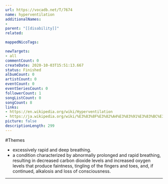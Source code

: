 ```yaml
---
url: https://vocadb.net/T/7674
name: hyperventilation
additionalNames: 
- 
parent: "[[disability]]"
related:

mappedNicoTags:

newTargets:
- all
commentCount: 0
createDate: 2020-10-03T15:51:13.667
status: Finished
albumCount: 0
artistCount: 0
eventCount: 0
eventSeriesCount: 0
followerCount: 1
songListCount: 0
songCount: 8
links: 
- https://en.wikipedia.org/wiki/Hyperventilation
- https://ja.wikipedia.org/wiki/%E3%83%8F%E3%82%A4%E3%83%91%E3%83%BC%E3%83%99%E3%83%B3%E3%83%81%E3%83%AC%E3%83%BC%E3%82%B7%E3%83%A7%E3%83%B3
picture: false
descriptionLength: 299
---
```


#Themes

- excessively rapid and deep breathing.
- a condition characterized by abnormally prolonged and rapid breathing, resulting in decreased carbon dioxide levels and increased oxygen levels that produce faintness, tingling of the fingers and toes, and, if continued, alkalosis and loss of consciousness.

---

